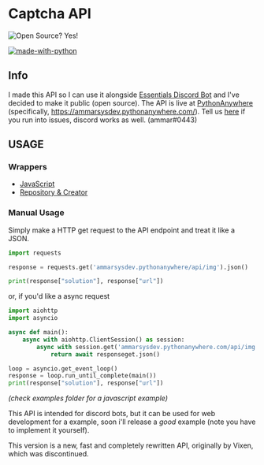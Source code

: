 # Captcha API
![Open Source? Yes!](https://badgen.net/badge/Open%20Source%20%3F/Yes%21/blue?icon=github)

[![made-with-python](https://img.shields.io/badge/Made%20with-Python-1f425f.svg)](https://www.python.org/)

## Info
I made this API so I can use it alongside [Essentials Discord Bot](https://github.com/Ammar-sys/essentials) and I've decided to make it public (open source). The API is live at [PythonAnywhere](https://pythonanywhere.com/) (specifically, https://ammarsysdev.pythonanywhere.com/). Tell us [here](https://github.com/Ammar-sys/captchaAPI/issues) if you run into issues, discord works as well. (ammar#0443)

## USAGE

### Wrappers

 - [JavaScript](https://www.npmjs.com/package/essentials-captcha)
 - [Repository & Creator](https://github.com/SpeckyYT/essentials-captcha#readme)

### Manual Usage

Simply make a HTTP get request to the API endpoint and treat it like a JSON.

```python
import requests

response = requests.get('ammarsysdev.pythonanywhere/api/img').json()

print(response["solution"], response["url"])
```

or, if you'd like a async request

```python
import aiohttp
import asyncio

async def main():
    async with aiohttp.ClientSession() as session:
        async with session.get('ammarsysdev.pythonanywhere.com/api/img') as responseget:
            return await responseget.json()

loop = asyncio.get_event_loop()
response = loop.run_until_complete(main())
print(response["solution"], response["url"])
```

*(check examples folder for a javascript example)*

This API is intended for discord bots, but it can be used for web development for a example, soon i'll release a *good* example (note you have to implement it yourself).

This version is a new, fast and completely rewritten API, originally by Vixen, which was discontinued.
